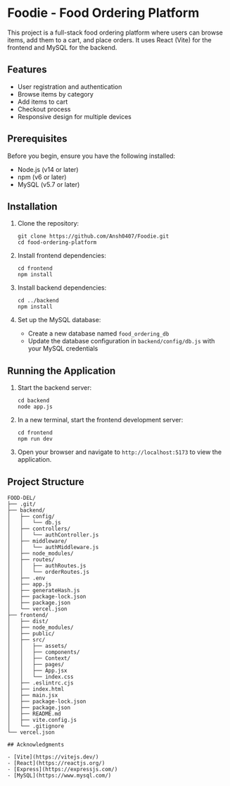 # Foodie - Food Ordering Platform

This project is a full-stack food ordering platform where users can browse items, add them to a cart, and place orders. It uses React (Vite) for the frontend and MySQL for the backend.

## Features

- User registration and authentication
- Browse items by category
- Add items to cart
- Checkout process
- Responsive design for multiple devices

## Prerequisites

Before you begin, ensure you have the following installed:
- Node.js (v14 or later)
- npm (v6 or later)
- MySQL (v5.7 or later)

## Installation

1. Clone the repository:
   ```
   git clone https://github.com/Ansh0407/Foodie.git
   cd food-ordering-platform
   ```

2. Install frontend dependencies:
   ```
   cd frontend
   npm install
   ```

3. Install backend dependencies:
   ```
   cd ../backend
   npm install
   ```

4. Set up the MySQL database:
   - Create a new database named `food_ordering_db`
   - Update the database configuration in `backend/config/db.js` with your MySQL credentials

## Running the Application

1. Start the backend server:
   ```
   cd backend
   node app.js
   ```

2. In a new terminal, start the frontend development server:
   ```
   cd frontend
   npm run dev
   ```

3. Open your browser and navigate to `http://localhost:5173` to view the application.

## Project Structure

```
FOOD-DEL/
├── .git/
├── backend/
│   ├── config/
│   │   └── db.js
│   ├── controllers/
│   │   └── authController.js
│   ├── middleware/
│   │   └── authMiddleware.js
│   ├── node_modules/
│   ├── routes/
│   │   ├── authRoutes.js
│   │   └── orderRoutes.js
│   ├── .env
│   ├── app.js
│   ├── generateHash.js
│   ├── package-lock.json
│   ├── package.json
│   └── vercel.json
├── frontend/
│   ├── dist/
│   ├── node_modules/
│   ├── public/
│   ├── src/
│   │   ├── assets/
│   │   ├── components/
│   │   ├── Context/
│   │   ├── pages/
│   │   ├── App.jsx
│   │   └── index.css
│   ├── .eslintrc.cjs
│   ├── index.html
│   ├── main.jsx
│   ├── package-lock.json
│   ├── package.json
│   ├── README.md
│   ├── vite.config.js
│   └── .gitignore
└── vercel.json

## Acknowledgments

- [Vite](https://vitejs.dev/)
- [React](https://reactjs.org/)
- [Express](https://expressjs.com/)
- [MySQL](https://www.mysql.com/)


